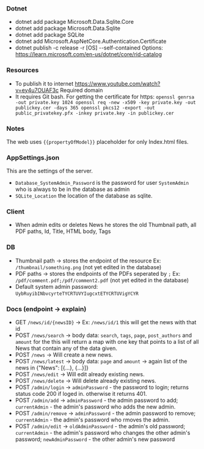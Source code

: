 ﻿### Dotnet
- dotnet add package Microsoft.Data.Sqlite.Core
- dotnet add package Microsoft.Data.Sqlite
- dotnet add package SQLite
- dotnet add Microsoft.AspNetCore.Authentication.Certificate
- dotnet publish -c release -r [OS] --self-contained
 Options: https://learn.microsoft.com/en-us/dotnet/core/rid-catalog

### Resources
- To publish it to internet https://www.youtube.com/watch?v=ey4u7OUAF3c  Required domain
- It requires Git bash. For getting the certificate for https: `openssl genrsa -out private.key 1024
openssl req -new -x509 -key private.key -out publickey.cer -days 365
openssl pkcs12 -export -out public_privatekey.pfx -inkey private.key -in publickey.cer`

### Notes
The web uses `{{propertyOfModel}}` placeholder for only Index.html files.

### AppSettings.json
This are the settings of the server.
- `Database_SystemAdmin_Password` is the password for user `SystemAdmin` who is always to be in the database as admin
- `SQLite_Location` the location of the database as sqlite.

### Client
- When admin edits or deletes News he stores the old Thumbnail path, all PDF paths, Id, Title, HTML body, Tags

### DB
- Thumbnail path -> stores the endpoint of the resource Ex: `/thumbnail/something.png` (not yet edited in the database)
- PDF paths -> stores the endpoints of the PDFs seperated by `;` Ex: `/pdf/comment.pdf;/pdf/comment2.pdf` (not yet edited in the database)
- Default system admin password: `UybRuyibINbvcyrteTYCRTUVYIugcxtETYCRTUVigYCYR`

### Docs (endpoint -> explain)
- GET `/news/id/{newsID}` -> Ex: `/news/id/1` this will get the news with that id
- POST `/news/search` -> body data: `search`, `tags`, `page`, `post_authors` and `amount` for the this will return a map with one key that points to a list of all News that contain any of the data given.
- POST `/news` -> Will create a new news.
- POST `/news/latest` -> body data: `page` and `amount` -> again list of the news in {"News": [{...}, {...}]}
- POST `/news/edit` -> Will edit already existing news.
- POST `/news/delete` -> Will delete already existing news.
- POST `/admin/login` -> `adminPassword` - the password to login; returns status code 200 if loged in. otherwise it returns 401.
- POST `/admin/add` -> `adminPassword` - the admin password to add; `currentAdmin` - the admin's password who adds the new admin.
- POST `/admin/remove` -> `adminPassword` - the admin password to remove; `currentAdmin` - the admin's password who rmoves the admin.
- POST `/admin/edit` -> `oldAdminPassword` - the admin's old password; `currentAdmin` - the admin's password who changes the other admin's password; `newAdminPassword` - the other admin's new password